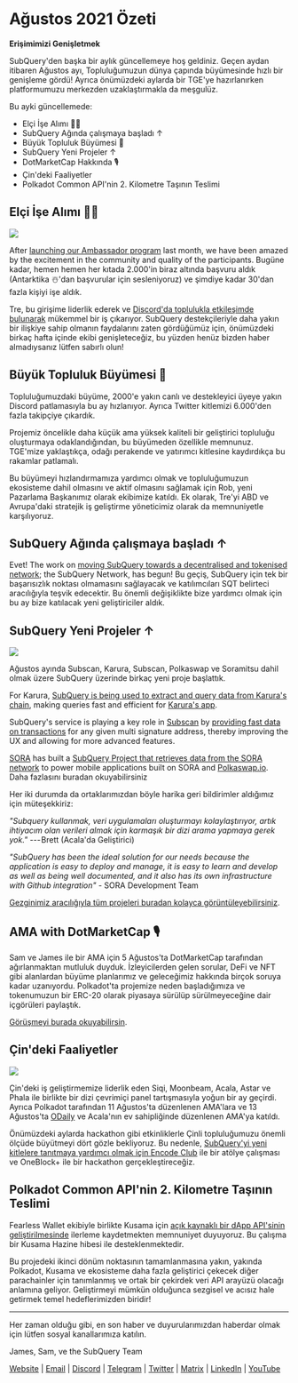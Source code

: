# Ağustos 2021 Özeti

**Erişimimizi Genişletmek**

SubQuery'den başka bir aylık güncellemeye hoş geldiniz. Geçen aydan itibaren Ağustos ayı, Topluluğumuzun dünya çapında büyümesinde hızlı bir genişleme gördü! Ayrıca önümüzdeki aylarda bir TGE'ye hazırlanırken platformumuzu merkezden uzaklaştırmakla da meşgulüz.

Bu ayki güncellemede:

- Elçi İşe Alımı 👩‍💼
- SubQuery Ağında çalışmaya başladı ↑
- Büyük Topluluk Büyümesi 🚀
- SubQuery Yeni Projeler ↑
- DotMarketCap Hakkında 🎙
- Çin'deki Faaliyetler
- Polkadot Common API'nin 2. Kilometre Taşının Teslimi

## Elçi İşe Alımı 👩‍💼

![](https://miro.medium.com/max/1400/0*_nOcsPjhQxta_FPH)

After [launching our Ambassador program](../blogs/20210713-Introducing-the-SubQuery-Ambassador-Program.md) last month, we have been amazed by the excitement in the community and quality of the participants. Bugüne kadar, hemen hemen her kıtada 2.000'in biraz altında başvuru aldık (Antarktika ☃️'dan başvurular için sesleniyoruz) ve şimdiye kadar 30'dan fazla kişiyi işe aldık.

Tre, bu girişime liderlik ederek ve [Discord'da toplulukla etkileşimde bulunarak](https://discord.com/invite/78zg8aBSMG) mükemmel bir iş çıkarıyor. SubQuery destekçileriyle daha yakın bir ilişkiye sahip olmanın faydalarını zaten gördüğümüz için, önümüzdeki birkaç hafta içinde ekibi genişleteceğiz, bu yüzden henüz bizden haber almadıysanız lütfen sabırlı olun!

## Büyük Topluluk Büyümesi 🚀

Topluluğumuzdaki büyüme, 2000'e yakın canlı ve destekleyici üyeye yakın Discord patlamasıyla bu ay hızlanıyor. Ayrıca Twitter kitlemizi 6.000'den fazla takipçiye çıkardık.

Projemiz öncelikle daha küçük ama yüksek kaliteli bir geliştirici topluluğu oluşturmaya odaklandığından, bu büyümeden özellikle memnunuz. TGE'mize yaklaştıkça, odağı perakende ve yatırımcı kitlesine kaydırdıkça bu rakamlar patlamalı.

Bu büyümeyi hızlandırmamıza yardımcı olmak ve topluluğumuzun ekosisteme dahil olmasını ve aktif olmasını sağlamak için Rob, yeni Pazarlama Başkanımız olarak ekibimize katıldı. Ek olarak, Tre'yi ABD ve Avrupa'daki stratejik iş geliştirme yöneticimiz olarak da memnuniyetle karşılıyoruz.

## SubQuery Ağında çalışmaya başladı ↑

Evet! The work on [moving SubQuery towards a decentralised and tokenised network](../blogs/20210614-Introducing-SubQuery-Network-The-Next-Big-Step-Towards-our-Decentralised-Future.md); the SubQuery Network, has begun! Bu geçiş, SubQuery için tek bir başarısızlık noktası olmamasını sağlayacak ve katılımcıları SQT belirteci aracılığıyla teşvik edecektir. Bu önemli değişiklikte bize yardımcı olmak için bu ay bize katılacak yeni geliştiriciler aldık.

## SubQuery Yeni Projeler ↑

![](https://miro.medium.com/max/4800/1*yUruZPSKP_0BA6mA72P8xg.gif)

Ağustos ayında Subscan, Karura, Subscan, Polkaswap ve Soramitsu dahil olmak üzere SubQuery üzerinde birkaç yeni proje başlattık.

For Karura, [SubQuery is being used to extract and query data from Karura's chain](../customer_announcements/20210819-Karura-Integrates-with-SubQuery-to-Aggregate-and-Serve-DeFi-Data-to-Kusama-Builders.md), making queries fast and efficient for [Karura's app](https://apps.karura.network/).

SubQuery's service is playing a key role in [Subscan](https://www.subscan.io/) by [providing fast data on transactions](../customer_announcements/20210901-Subscans-Multi-Signature-Tool.md) for any given multi signature address, thereby improving the UX and allowing for more advanced features.

[SORA](https://sora.org/) has built a [SubQuery Project that retrieves data from the SORA network](../customer_announcements/20210825-SORA-Integrates-SubQuery-to-Provide-Data-to-the-SORA-Network.md) to power mobile applications built on SORA and [Polkaswap.io](http://polkaswap.io/). Daha fazlasını buradan okuyabilirsiniz

Her iki durumda da ortaklarımızdan böyle harika geri bildirimler aldığımız için müteşekkiriz:

*"Subquery kullanmak, veri uygulamaları oluşturmayı kolaylaştırıyor, artık ihtiyacım olan verileri almak için karmaşık bir dizi arama yapmaya gerek yok."* --- Brett (Acala'da Geliştirici)

_"SubQuery has been the ideal solution for our needs because the application is easy to deploy and manage, it is easy to learn and develop as well as being well documented, and it also has its own infrastructure with Github integration"_ - SORA Development Team

[Gezginimiz aracılığıyla tüm projeleri buradan kolayca görüntüleyebilirsiniz](https://explorer.subquery.network/).

## AMA with DotMarketCap 🎙

Sam ve James ile bir AMA için 5 Ağustos'ta DotMarketCap tarafından ağırlanmaktan mutluluk duyduk. İzleyicilerden gelen sorular, DeFi ve NFT gibi alanlardan büyüme planlarımız ve geleceğimiz hakkında birçok soruya kadar uzanıyordu. Polkadot'ta projemize neden başladığımıza ve tokenumuzun bir ERC-20 olarak piyasaya sürülüp sürülmeyeceğine dair içgörüleri paylaştık.

[Görüşmeyi burada okuyabilirsin](https://dotmarketcap.com/blog-detail/288/ama30-recap-polkawarriors-x-subquery).

## Çin'deki Faaliyetler

![](https://miro.medium.com/max/1400/0*A5oqsryFRbGX0MDx)

Çin'deki iş geliştirmemize liderlik eden Siqi, Moonbeam, Acala, Astar ve Phala ile birlikte bir dizi çevrimiçi panel tartışmasıyla yoğun bir ay geçirdi. Ayrıca Polkadot tarafından 11 Ağustos'ta düzenlenen AMA'lara ve 13 Ağustos'ta [ODaily](http://www.odaily.com/) ve Acala'nın ev sahipliğinde düzenlenen AMA'ya katıldı.

Önümüzdeki aylarda hackathon gibi etkinliklerle Çinli topluluğumuzu önemli ölçüde büyütmeyi dört gözle bekliyoruz. Bu nedenle, [SubQuery'yi yeni kitlelere tanıtmaya yardımcı olmak için Encode Club](https://www.eventbrite.co.uk/e/polkadot-hackathon-subquery-workshop-tickets-167321106935?aff=ebdsoporgprofile) ile bir atölye çalışması ve OneBlock+ ile bir hackathon gerçekleştireceğiz.

## Polkadot Common API'nin 2. Kilometre Taşının Teslimi

Fearless Wallet ekibiyle birlikte Kusama için [açık kaynaklı bir dApp API'sinin geliştirilmesinde](https://docs.google.com/document/d/13L8HBwB6VB-n2g274FFFJKORYPJsq744C6H8iEDQ0-0/edit) ilerleme kaydetmekten memnuniyet duyuyoruz. Bu çalışma bir Kusama Hazine hibesi ile desteklenmektedir.

Bu projedeki ikinci dönüm noktasının tamamlanmasına yakın, yakında Polkadot, Kusama ve ekosisteme daha fazla geliştirici çekecek diğer parachainler için tanımlanmış ve ortak bir çekirdek veri API arayüzü olacağı anlamına geliyor. Geliştirmeyi mümkün olduğunca sezgisel ve acısız hale getirmek temel hedeflerimizden biridir!

---

Her zaman olduğu gibi, en son haber ve duyurularımızdan haberdar olmak için lütfen sosyal kanallarımıza katılın.

James, Sam, ve the SubQuery Team

[Website](https://subquery.network/) | [Email](mailto:hello@subquery.network) | [Discord](https://discord.com/invite/78zg8aBSMG) | [Telegram](https://t.me/subquerynetwork) | [Twitter](https://twitter.com/subquerynetwork) | [Matrix](https://matrix.to/#/#subquery:matrix.org) | [LinkedIn](https://www.linkedin.com/company/subquery) | [YouTube](https://www.youtube.com/channel/UCi1a6NUUjegcLHDFLr7CqLw)
